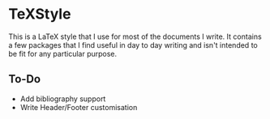 # TeXStyle

This is a LaTeX style that I use for most of the documents I write. It contains a few packages that I find useful in day to day writing and isn't intended to be fit for any particular purpose.

## To-Do

* Add bibliography support
* Write Header/Footer customisation